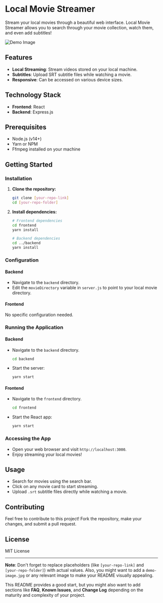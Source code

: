 # Local Movie Streamer

Stream your local movies through a beautiful web interface. Local Movie Streamer allows you to search through your movie collection, watch them, and even add subtitles!

![Demo Image](demo-image.jpg)

## Features

- **Local Streaming**: Stream videos stored on your local machine.
- **Subtitles**: Upload SRT subtitle files while watching a movie.
- **Responsive**: Can be accessed on various device sizes.

## Technology Stack

- **Frontend**: React
- **Backend**: Express.js

## Prerequisites

- Node.js (v14+)
- Yarn or NPM
- Ffmpeg installed on your machine

## Getting Started

### Installation

1. **Clone the repository:**

   ```sh
   git clone [your-repo-link]
   cd [your-repo-folder]
   ```

2. **Install dependencies:**

   ```sh
   # Frontend dependencies
   cd frontend
   yarn install

   # Backend dependencies
   cd ../backend
   yarn install
   ```

### Configuration

#### Backend

- Navigate to the `backend` directory.
- Edit the `movieDirectory` variable in `server.js` to point to your local movie directory.

#### Frontend

No specific configuration needed.

### Running the Application

#### Backend

- Navigate to the `backend` directory.

  ```sh
  cd backend
  ```

- Start the server:

  ```sh
  yarn start
  ```

#### Frontend

- Navigate to the `frontend` directory.

  ```sh
  cd frontend
  ```

- Start the React app:

  ```sh
  yarn start
  ```

### Accessing the App

- Open your web browser and visit `http://localhost:3000`.
- Enjoy streaming your local movies!

## Usage

- Search for movies using the search bar.
- Click on any movie card to start streaming.
- Upload `.srt` subtitle files directly while watching a movie.

## Contributing

Feel free to contribute to this project! Fork the repository, make your changes, and submit a pull request.

## License

MIT License

---

**Note**: Don't forget to replace placeholders (like `[your-repo-link]` and `[your-repo-folder]`) with actual values. Also, you might want to add a `demo-image.jpg` or any relevant image to make your README visually appealing.

This README provides a good start, but you might also want to add sections like **FAQ**, **Known Issues**, and **Change Log** depending on the maturity and complexity of your project.
